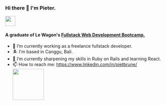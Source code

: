 ### Hi there 👋 I'm Pieter.

<img src = "https://media2.giphy.com/media/QssGEmpkyEOhBCb7e1/giphy.gif?cid=ecf05e47a0n3gi1bfqntqmob8g9aid1oyj2wr3ds3mg700bl&rid=giphy.gif" width = 32px>

#### A graduate of Le Wagon's <a href="https://www.lewagon.com/">Fullstack Web Development Bootcamp.</a>

- 🔭 I’m currently working as a freelance fullstack developer.
- 🏝️ I'm based in Canggu, Bali.
- 🌱 I’m currently sharpening my skills in Ruby on Rails and learning React. 
- 📫 How to reach me: https://www.linkedin.com/in/pietbrune/ <img src='https://raw.githubusercontent.com/ShahriarShafin/ShahriarShafin/main/Assets/handshake.gif' width="100px">


<!--
**PieterBrune/PieterBrune** is a ✨ _special_ ✨ repository because its `README.md` (this file) appears on your GitHub profile.

Here are some ideas to get you started:

- 🔭 I’m currently working on ...
- 🌱 I’m currently learning ...
- 👯 I’m looking to collaborate on ...
- 🤔 I’m looking for help with ...
- 💬 Ask me about ...
- 📫 How to reach me: ...
- 😄 Pronouns: ...
- ⚡ Fun fact: ...
-->
